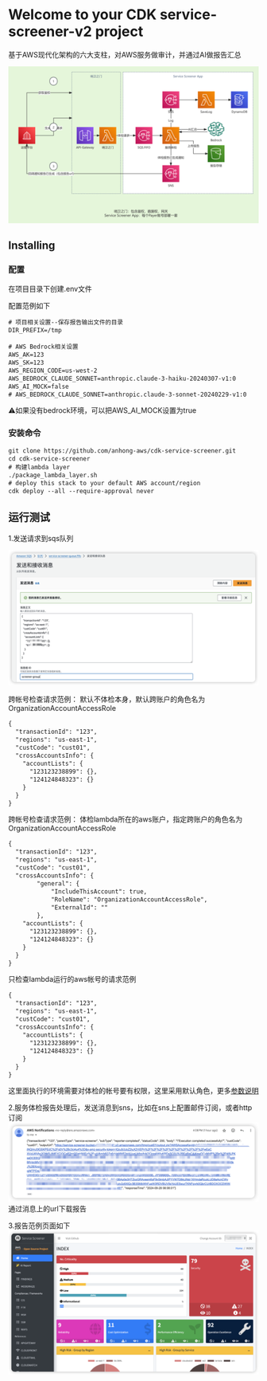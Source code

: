 # Welcome to your CDK service-screener-v2 project

基于AWS现代化架构的六大支柱，对AWS服务做审计，并通过AI做报告汇总

![Local Image](./doc/service-screener-v4.png)

## Installing
### 配置

在项目目录下创建.env文件

配置范例如下
```
# 项目相关设置--保存报告输出文件的目录
DIR_PREFIX=/tmp

# AWS Bedrock相关设置
AWS_AK=123
AWS_SK=123
AWS_REGION_CODE=us-west-2
AWS_BEDROCK_CLAUDE_SONNET=anthropic.claude-3-haiku-20240307-v1:0
AWS_AI_MOCK=false
# AWS_BEDROCK_CLAUDE_SONNET=anthropic.claude-3-sonnet-20240229-v1:0
```
⚠️如果没有bedrock环境，可以把AWS_AI_MOCK设置为true
### 安装命令
```
git clone https://github.com/anhong-aws/cdk-service-screener.git
cd cdk-service-screener
# 构建lambda layer
./package_lambda_layer.sh
# deploy this stack to your default AWS account/region
cdk deploy --all --require-approval never
```
## 运行测试
1.发送请求到sqs队列

![sqs](./doc/sqs.png)

跨帐号检查请求范例：
默认不体检本身，默认跨账户的角色名为OrganizationAccountAccessRole
```
{
  "transactionId": "123",
  "regions": "us-east-1",
  "custCode": "cust01",
  "crossAccountsInfo": {
    "accountLists": {
      "123123238899": {},
      "124124848323": {}
    }
  }
}
```

跨帐号检查请求范例：
体检lambda所在的aws账户，指定跨账户的角色名为OrganizationAccountAccessRole
```
{
  "transactionId": "123",
  "regions": "us-east-1",
  "custCode": "cust01",
  "crossAccountsInfo": {
		"general": {
			"IncludeThisAccount": true,
			"RoleName": "OrganizationAccountAccessRole",
			"ExternalId": ""
		},
    "accountLists": {
      "123123238899": {},
      "124124848323": {}
    }
  }
}
```

只检查lambda运行的aws帐号的请求范例
```
{
  "transactionId": "123",
  "regions": "us-east-1",
  "custCode": "cust01",
  "crossAccountsInfo": {
    "accountLists": {
      "123123238899": {},
      "124124848323": {}
    }
  }
}
```

这里面执行的环境需要对体检的帐号要有权限，这里采用默认角色，更多[参数说明](param.md)

2.服务体检报告处理后，发送消息到sns，比如在sns上配置邮件订阅，或者http订阅
![response](doc/response_message.png)
通过消息上的url下载报告

3.报告范例页面如下
![alt text](doc/report.png)